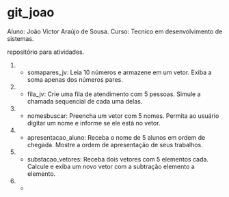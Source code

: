 # git_joao

Aluno: João Victor Araújo de Sousa.
Curso: Tecnico em desenvolvimento de sistemas.

repositório para atividades.

1) - somapares_jv: Leia 10 números e armazene em um vetor. Exiba a soma apenas dos números pares.

2) - fila_jv: Crie uma fila de atendimento com 5 pessoas. Simule a chamada sequencial de cada uma delas.

3) - nomesbuscar: Preencha um vetor com 5 nomes. Permita ao usuário digitar um nome e informe se ele está no vetor.

4) - apresentacao_aluno: Receba o nome de 5 alunos em ordem de chegada. Mostre a ordem de apresentação de seus trabalhos.

5) - substacao_vetores: Receba dois vetores com 5 elementos cada. Calcule e exiba um novo vetor com a subtração elemento a elemento.
  
6) - 
